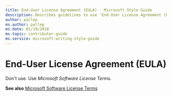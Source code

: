 ```yaml
---
title: End-User License Agreement (EULA) - Microsoft Style Guide
description: Describes guidelines to use 'End-User License Agreement (EULA)' in Microsoft documents and provides alternate examples.
author: pallep
ms.author: pallep
ms.date: 01/19/2018
ms.topic: contributor-guide
ms.service: microsoft-writing-style-guide
---
```


# End-User License Agreement (EULA)

Don't use. Use *Microsoft Software License Terms*.

**See also**  [Microsoft Software License Terms](~/a-z-word-list-term-collections/m/software-license-terms.md)
